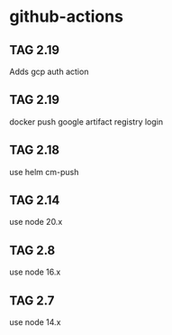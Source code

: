 # github-actions

## TAG 2.19

Adds gcp auth action

## TAG 2.19

docker push google artifact registry login

## TAG 2.18

use helm cm-push

## TAG 2.14

use node 20.x

## TAG 2.8

use node 16.x

## TAG 2.7

use node 14.x
